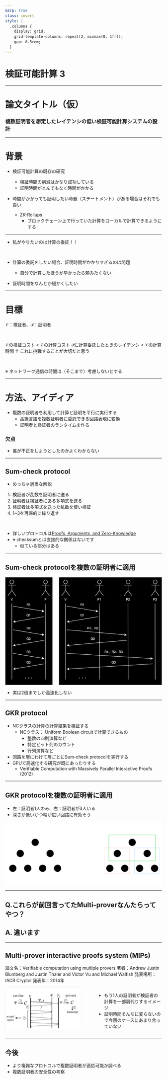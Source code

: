 ```yaml
---
marp: true
class: invert
style: |
  .columns {
    display: grid;
    grid-template-columns: repeat(2, minmax(0, 1fr));
    gap: 0.5rem;
  }
---
```


# 検証可能計算 3

---

# 論文タイトル（仮）

### 複数証明者を想定したレイテンシの低い検証可能計算システムの設計

---

# 背景
- 検証可能計算の既存の研究
    - 検証時間の削減はかなり成功している
    - 証明時間がとんでもなく時間がかかる

- 時間がかかっても証明したい命題（ステートメント）がある場合はそれでも良い
    - ZK-Rollups
        - ブロックチェーン上で行っていた計算をローカルで計算できるようにする

---

- 私がやりたいのは計算の委託！！

<br>

- 計算の委託をしたい場合、証明時間がかかりすぎるのは問題
    - 自分で計算したほうが早かったら頼みたくない

- 証明時間をなんとか短かくしたい

---

# 目標

$\mathcal{V}$：検証者、$\mathcal{P}$：証明者

<br>

$\mathcal{V}$の検証コスト < $\mathcal{V}$の計算コスト
$\mathcal{P}$に計算委託したときのレイテンシ < $\mathcal{V}$の計算時間 
↑ これに挑戦することが大切だと思う

<br>

※ ネットワーク通信の時間は（そこまで）考慮しないとする

---

# 方法、アイディア
- 複数の証明者を利用して計算と証明を平行に実行する
    - 高級言語を複数証明者に委託できる回路表現に変換
    - 証明者と検証者のランタイムを作る

### 欠点
- 誰が不正をしようとしたのかよくわからない

---

## Sum-check protocol

- めっちゃ適当な解説

1. 検証者が乱数を証明者に送る
2. 証明者は検証者にある多項式を送る
3. 検証者は多項式を送った乱数を使い検証
4. 1~3を再帰的に繰り返す

<br>

- 詳しいプロトコルは[Proofs, Arguments, and Zero-Knowledge](https://people.cs.georgetown.edu/jthaler/ProofsArgsAndZK.pdf)
- ※ checksumとは直接的な関係はないです
    - 似ている部分はある

---

## Sum-check protocolを複数の証明者に適用

<div class="columns">
<div>
<img src="../../img/single-prover.svg" height="100%"/>
</div>
<div>
<img src="../../img/multi-prover.svg" height="100%"/>
</div>
</div>

- 実は2倍までしか高速化しない

---

## GKR protocol 

- NCクラスの計算の計算結果を検証する
    - NCクラス： Uniform Boolean circuitで計算できるもの
        - 整数の四則演算など
        - 特定ビット列のカウント
        - 行列演算など
- 回路を層にわけて層ごとにSum-check protocolを実行する
- GPUで高速化する研究が既にあったりする
    - Verifiable Computation with Massively Parallel Interactive Proofs (2012)

---

## GKR protocolを複数の証明者に適用

- 左：証明者1人のみ、右：証明者が3人いる
- 深さが低いかつ幅が広い回路に有効そう

![](../../img/gkr-multi-prover.svg)

---

## Q.これらが前回言ってたMulti-proverなんたらってやつ？

## A. 違います

---

## Multi-prover interactive proofs system (MIPs)

論文名：Verifiable computation using multiple provers
著者：Andrew Justin Blumberg and Justin Thaler and Victor Vu and Michael Walfish
発表場所：IACR Cryptol
発表年：2014年

<div class="columns">
<div>
<img src="../../img/mips.png" width="90%"/>
</div>
<div>

- もう1人の証明者が検証者の計算を一部肩代りするイメージ
- 証明時間そんなに変らないので今回のケースにあまり合っていない

</div>
</div>

---

## 今後

- より複雑なプロトコルで複数証明者が適応可能か調べる
- 複数証明者の安全性の考察
